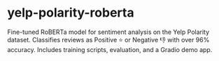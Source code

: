 # yelp-polarity-roberta
Fine-tuned RoBERTa model for sentiment analysis on the Yelp Polarity dataset. Classifies reviews as Positive ⭐ or Negative 👎 with over 96% accuracy. Includes training scripts, evaluation, and a Gradio demo app.

